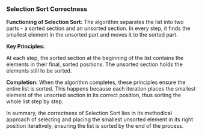 ### Selection Sort Correctness

**Functioning of Selection Sort:** The algorithm separates the list into two parts - a sorted section and an unsorted section. In every step, it finds the smallest element in the unsorted part and moves it to the sorted part.

**Key Principles:**

At each step, the sorted section at the beginning of the list contains the elements in their final, sorted positions.
The unsorted section holds the elements still to be sorted.

**Completion:** When the algorithm completes, these principles ensure the entire list is sorted. This happens because each iteration places the smallest element of the unsorted section in its correct position, thus sorting the whole list step by step.

In summary, the correctness of Selection Sort lies in its methodical approach of selecting and placing the smallest unsorted element in its right position iteratively, ensuring the list is sorted by the end of the process.
